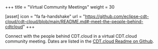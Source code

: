 +++
title = "Virtual Community Meetings"
weight = 30

[asset]
  icon = "fa fa-handshake"
  url = "https://github.com/eclipse-cdt-cloud/cdt-cloud/blob/main/README.md#-meet-the-people-behind-cdtcloud"
+++

Connect with the people behind CDT.cloud in a virtual CDT.cloud community meeting.
Dates are listed in the [CDT.cloud Readme on Github](https://github.com/eclipse-cdt-cloud/cdt-cloud/blob/main/README.md#-meet-the-people-behind-cdtcloud).
